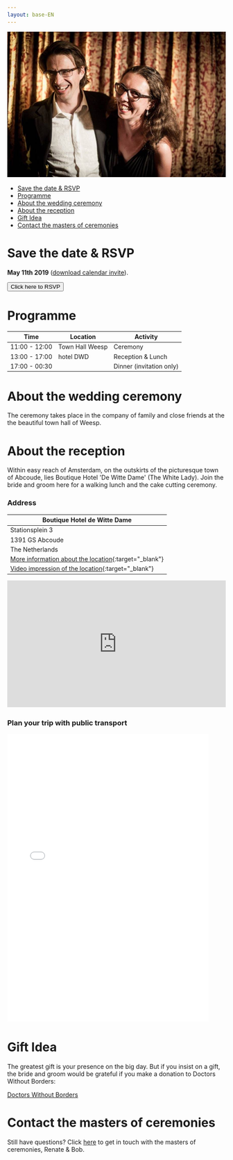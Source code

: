 ```yaml
---
layout: base-EN
---
```


![Tosja and Richard](/images/tr.jpg "Tosja and Richard")

- [Save the date & RSVP](#save-the-date--rsvp)
- [Programme](#programme)
- [About the wedding ceremony](#about-the-ceremony)
- [About the reception](#about-the-reception)
- [Gift Idea](#gift-idea)
- [Contact the masters of ceremonies](#contact-the-masters-of-ceremonies)

# Save the date & RSVP

**May 11th 2019** ([download calendar invite](/Tosja_and_Richards_Wedding.ics)).

<button onclick="showMailingPopUp(); return false;">Click here to RSVP</button>

# Programme

| Time          | Location        | Activity |
| ------------- | --------------- | -------- |
| 11:00 - 12:00 | Town Hall Weesp | Ceremony |
| 13:00 - 17:00 | hotel DWD       | Reception & Lunch    |
| 17:00 - 00:30 |                 | Dinner (invitation only)  |

# About the wedding ceremony

The ceremony takes place in the company of family and close friends at the the beautiful town hall of Weesp.

# About the reception

Within easy reach of Amsterdam, on the outskirts of the picturesque town of Abcoude, lies Boutique Hotel 'De Witte Dame' (The White Lady). Join the bride and groom here for a walking lunch and the cake cutting ceremony. 

### Address

| Boutique Hotel de Witte Dame |
| --------------- |
| Stationsplein 3 |
| 1391 GS Abcoude |
| The Netherlands |
| [More information about the location](https://www.hoteldwd.nl/en/){:target="_blank"} |
| [Video impression of the location](https://www.youtube.com/watch?v=VY-d1Dv2fbo){:target="_blank"} |

<iframe src="https://www.google.com/maps/embed?pb=!1m14!1m8!1m3!1d19530.71773399236!2d4.966225277253436!3d52.27353425844868!3m2!1i1024!2i768!4f13.1!3m3!1m2!1s0x0%3A0xcf7673dbed8398e3!2sBoutique+Hotel+De+Witte+Dame!5e0!3m2!1sen!2snl!4v1541432986283" width="100%" height="292" frameborder="0" style="border:0" allowfullscreen></iframe>

### Plan your trip with public transport

<iframe height="662" width="92%" frameborder="0" id="reisplanner-widget" src="//www.ns.nl/nswidget/reisplanner?code=dDpUb3NqYSAmIFJpY2hhcmQncyBXZWRkaW5nLHRzOjEsYnRhcDoxLGFzOlN0YXRpb25zcGxlaW4s YXc6QWJjb3VkZSxibjpCb3V0aXF1ZSBIb3RlbCBkZSBXaXR0ZSBEYW1lLGJhOjEsc2g6MyxzYWs6 I2ZmZmZmZixzYXRrOiNmZmM3MzMsc2I6NDIwLHNsazojMDAxNzY2LHNyOjEsc3JrOiNlNWU1ZTUs c3g6MTMsc3hrOiMzODM4Mzgsc3Q6MTUsc3RrOiMwMDE3NjYsejpTVlZMTW5WeU1saG9TVFZRUmtw aFRVRT0NCiw= " style="border:0"></iframe>

# Gift Idea

The greatest gift is your presence on the big day. But if you insist on a gift, the bride and groom would be grateful if you make a donation to Doctors Without Borders:

[Doctors Without Borders](https://donate.doctorswithoutborders.org/onetime-b.cfm?utm_expid=.ACVuR8QfQoWRpTdJzwfNnQ.1&utm_referrer=https%3A%2F%2Fwww.doctorswithoutborders.org%2F)

# Contact the masters of ceremonies

Still have questions? Click [here](mailto:wedding@tosja-richard.com) to get in touch with the masters of ceremonies, Renate & Bob.
